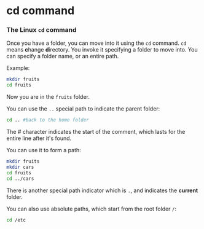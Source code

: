 # cd command

### The Linux `cd` command <a href="#the-linux-cd-command" id="the-linux-cd-command"></a>

Once you have a folder, you can move into it using the `cd` command. `cd` means **c**hange **d**irectory. You invoke it specifying a folder to move into. You can specify a folder name, or an entire path.

Example:

```bash
mkdir fruits
cd fruits
```

Now you are in the `fruits` folder.

You can use the `..` special path to indicate the parent folder:

```bash
cd .. #back to the home folder
```

The # character indicates the start of the comment, which lasts for the entire line after it's found.

You can use it to form a path:

```bash
mkdir fruits
mkdir cars
cd fruits
cd ../cars
```

There is another special path indicator which is `.`, and indicates the **current** folder.

You can also use absolute paths, which start from the root folder `/`:

```bash
cd /etc
```
